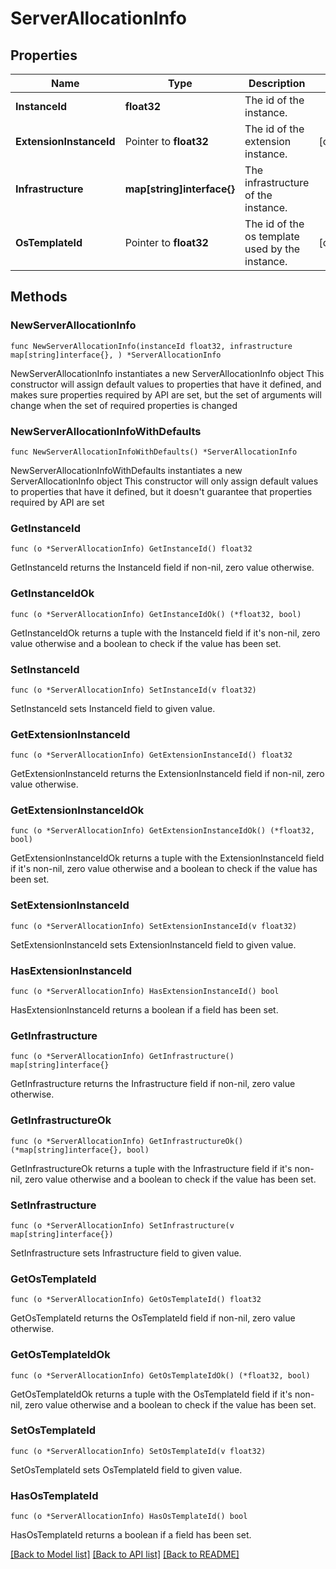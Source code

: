 # ServerAllocationInfo

## Properties

Name | Type | Description | Notes
------------ | ------------- | ------------- | -------------
**InstanceId** | **float32** | The id of the instance. | 
**ExtensionInstanceId** | Pointer to **float32** | The id of the extension instance. | [optional] 
**Infrastructure** | **map[string]interface{}** | The infrastructure of the instance. | 
**OsTemplateId** | Pointer to **float32** | The id of the os template used by the instance. | [optional] 

## Methods

### NewServerAllocationInfo

`func NewServerAllocationInfo(instanceId float32, infrastructure map[string]interface{}, ) *ServerAllocationInfo`

NewServerAllocationInfo instantiates a new ServerAllocationInfo object
This constructor will assign default values to properties that have it defined,
and makes sure properties required by API are set, but the set of arguments
will change when the set of required properties is changed

### NewServerAllocationInfoWithDefaults

`func NewServerAllocationInfoWithDefaults() *ServerAllocationInfo`

NewServerAllocationInfoWithDefaults instantiates a new ServerAllocationInfo object
This constructor will only assign default values to properties that have it defined,
but it doesn't guarantee that properties required by API are set

### GetInstanceId

`func (o *ServerAllocationInfo) GetInstanceId() float32`

GetInstanceId returns the InstanceId field if non-nil, zero value otherwise.

### GetInstanceIdOk

`func (o *ServerAllocationInfo) GetInstanceIdOk() (*float32, bool)`

GetInstanceIdOk returns a tuple with the InstanceId field if it's non-nil, zero value otherwise
and a boolean to check if the value has been set.

### SetInstanceId

`func (o *ServerAllocationInfo) SetInstanceId(v float32)`

SetInstanceId sets InstanceId field to given value.


### GetExtensionInstanceId

`func (o *ServerAllocationInfo) GetExtensionInstanceId() float32`

GetExtensionInstanceId returns the ExtensionInstanceId field if non-nil, zero value otherwise.

### GetExtensionInstanceIdOk

`func (o *ServerAllocationInfo) GetExtensionInstanceIdOk() (*float32, bool)`

GetExtensionInstanceIdOk returns a tuple with the ExtensionInstanceId field if it's non-nil, zero value otherwise
and a boolean to check if the value has been set.

### SetExtensionInstanceId

`func (o *ServerAllocationInfo) SetExtensionInstanceId(v float32)`

SetExtensionInstanceId sets ExtensionInstanceId field to given value.

### HasExtensionInstanceId

`func (o *ServerAllocationInfo) HasExtensionInstanceId() bool`

HasExtensionInstanceId returns a boolean if a field has been set.

### GetInfrastructure

`func (o *ServerAllocationInfo) GetInfrastructure() map[string]interface{}`

GetInfrastructure returns the Infrastructure field if non-nil, zero value otherwise.

### GetInfrastructureOk

`func (o *ServerAllocationInfo) GetInfrastructureOk() (*map[string]interface{}, bool)`

GetInfrastructureOk returns a tuple with the Infrastructure field if it's non-nil, zero value otherwise
and a boolean to check if the value has been set.

### SetInfrastructure

`func (o *ServerAllocationInfo) SetInfrastructure(v map[string]interface{})`

SetInfrastructure sets Infrastructure field to given value.


### GetOsTemplateId

`func (o *ServerAllocationInfo) GetOsTemplateId() float32`

GetOsTemplateId returns the OsTemplateId field if non-nil, zero value otherwise.

### GetOsTemplateIdOk

`func (o *ServerAllocationInfo) GetOsTemplateIdOk() (*float32, bool)`

GetOsTemplateIdOk returns a tuple with the OsTemplateId field if it's non-nil, zero value otherwise
and a boolean to check if the value has been set.

### SetOsTemplateId

`func (o *ServerAllocationInfo) SetOsTemplateId(v float32)`

SetOsTemplateId sets OsTemplateId field to given value.

### HasOsTemplateId

`func (o *ServerAllocationInfo) HasOsTemplateId() bool`

HasOsTemplateId returns a boolean if a field has been set.


[[Back to Model list]](../README.md#documentation-for-models) [[Back to API list]](../README.md#documentation-for-api-endpoints) [[Back to README]](../README.md)


